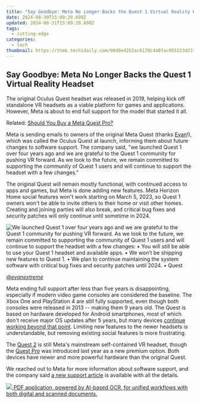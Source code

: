 ```yaml
---
title: "Say Goodbye: Meta No Longer Backs the Quest 1 Virtual Reality Headset"
date: 2024-08-30T15:09:20.698Z
updated: 2024-08-31T15:09:20.698Z
tags:
  - cutting-edge
categories:
  - tech
thumbnail: https://thmb.techidaily.com/08d0ed252ac6170c4a8fac055223d23fecc76ab6227921b368a4209f8523cce7.png
---
```


## Say Goodbye: Meta No Longer Backs the Quest 1 Virtual Reality Headset

The original Oculus Quest headset was released in 2019, helping kick off standalone VR headsets as a viable platform for games and applications. However, Meta is about to end full support for the model that started it all.

Related: [Should You Buy a Meta Quest Pro?](https://facebook.techidaily.com/the-ultimate-guide-to-facebook-mini-posts-hd-edition/) 

 Meta is sending emails to owners of the original Meta Quest (thanks [Evan](https://twitter.com/evanextreme)!), which was called the Oculus Quest at launch, informing them about future changes to software support. The company said, "we launched Quest 1 over four years ago and we are grateful to the Quest 1 community for pushing VR forward. As we look to the future, we remain committed to supporting the community of Quest 1 users and will continue to support the headset with a few changes."

 The original Quest will remain mostly functional, with continued access to apps and games, but Meta is done adding new features. Meta Horizon Home social features won't work starting on March 5, 2023, so Quest 1 owners won't be able to invite others to their home or visit other homes. Creating and joining parties will also break, and critical bug fixes and security patches will only continue until sometime in 2024.

![We launched Quest 1 over four years ago and we are grateful to the Quest 1 community for pushing VR forward. As we look to the future, we remain committed to supporting the community of Quest 1 users and will continue to support the headset with a few changes: • You will still be able to use your Quest 1 headset and available apps. • We won’t be shipping new features to Quest 1. • We plan to continue maintaining the system software with critical bug fixes and security patches until 2024. • Quest](https://static1.howtogeekimages.com/wordpress/wp-content/uploads/2023/01/Clipboard-Jan-9-2023-at-4.41-PM.png) 

_[@evanextreme](https://twitter.com/evanextreme)_

 Meta ending full support after less than five years is disappointing, especially if modern video game consoles are considered the baseline. The Xbox One and PlayStation 4 are still fully supported, even though both consoles were released in 2013 -- making them 9 years old. The Quest is based on hardware developed for Android smartphones, most of which don't receive major OS updates after 5 years, but many devices [continue working beyond that point](https://fox-info.techidaily.com/2024-approved-perfecting-sound-with-advanced-audacity-methods/). Limiting new features to the newer headsets is understandable, but removing existing social features is more frustrating.

 The [Quest 2](https://youtube-sure.techidaily.com/024-approved-how-much-cash-can-you-score-for-watching-a-million-videos/) is still Meta's mainstream self-contained VR headset, though the [Quest Pro](https://facebook.techidaily.com/the-ultimate-guide-to-facebook-mini-posts-hd-edition/) was introduced last year as a new premium option. Both devices have newer and more powerful hardware than the original Quest.

 We reached out to Meta for more information about software support, and the company said [a new support article](https://www.meta.com/help/quest/articles/headsets-and-accessories/using-your-headset/changes-for-meta-quest-one/) is available with all the details.

<ins class="adsbygoogle"
     style="display:block"
     data-ad-format="autorelaxed"
     data-ad-client="ca-pub-7571918770474297"
     data-ad-slot="1223367746"></ins>



<ins class="adsbygoogle"
     style="display:block"
     data-ad-client="ca-pub-7571918770474297"
     data-ad-slot="8358498916"
     data-ad-format="auto"
     data-full-width-responsive="true"></ins>



<!-- affiliate ads begin -->
<a href="https://checkout.abbyy.com/order/checkout.php?PRODS=39254762&QTY=1&AFFILIATE=108875&CART=1"> <img src="https://secure.avangate.com/images/merchant/0e5fb5c76fca16adbee503c9aff393cd/products/11_FR-Badges-NEW-FR-Standard-16-WIN-200.png" border="0"> PDF application, powered by AI-based OCR, for unified workflows with both digital and scanned documents. </a>
<!-- affiliate ads end -->